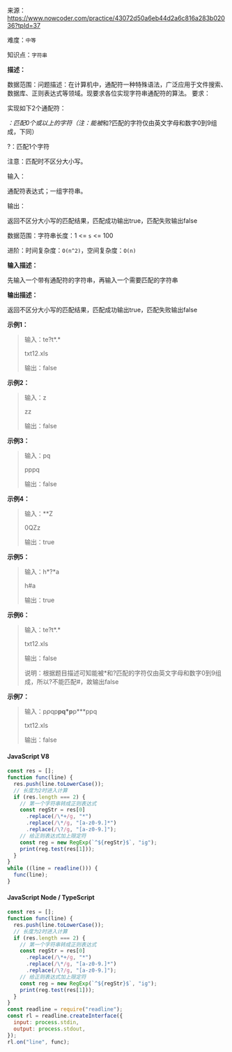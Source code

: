 来源：<https://www.nowcoder.com/practice/43072d50a6eb44d2a6c816a283b02036?tpId=37>

难度：`中等`

知识点：`字符串`

**描述：**

数据范围：问题描述：在计算机中，通配符一种特殊语法，广泛应用于文件搜索、数据库、正则表达式等领域。现要求各位实现字符串通配符的算法。
要求：

实现如下2个通配符：

*：匹配0个或以上的字符（注：能被*和?匹配的字符仅由英文字母和数字0到9组成，下同）

?：匹配1个字符

注意：匹配时不区分大小写。

输入：

通配符表达式；一组字符串。

输出：

返回不区分大小写的匹配结果，匹配成功输出true，匹配失败输出false

数据范围：字符串长度：1 <= `s` <= 100

进阶：时间复杂度：`O(n^2)`，空间复杂度：`O(n)`

**输入描述：**

先输入一个带有通配符的字符串，再输入一个需要匹配的字符串

**输出描述：**

返回不区分大小写的匹配结果，匹配成功输出true，匹配失败输出false

**示例1：**

> 输入：te?t*.*
>
> txt12.xls
>
> 输出：false

**示例2：**

> 输入：z
>
> zz
>
> 输出：false

**示例3：**

> 输入：pq
>
> pppq
>
> 输出：false

**示例4：**

> 输入：**Z
>
> 0QZz
>
> 输出：true

**示例5：**

> 输入：h*?*a
>
> h#a
>
> 输出：true

**示例6：**

> 输入：te?t*.*
>
> txt12.xls
>
> 输出：false
>
> 说明：根据题目描述可知能被*和?匹配的字符仅由英文字母和数字0到9组成，所以?不能匹配#，故输出false

**示例7：**

> 输入：p*p*qp**pq*p**p***ppq
>
> txt12.xls
>
> 输出：false

<!-- tabs:start -->

#### **JavaScript V8**

```javascript
const res = [];
function func(line) {
  res.push(line.toLowerCase());
  // 长度为2时进入计算
  if (res.length === 2) {
    // 第一个字符串转成正则表达式
    const regStr = res[0]
      .replace(/\*+/g, "*")
      .replace(/\*/g, "[a-z0-9.]*")
      .replace(/\?/g, "[a-z0-9.]");
    // 给正则表达式加上限定符
    const reg = new RegExp(`^${regStr}$`, "ig");
    print(reg.test(res[1]));
  }
}
while ((line = readline())) {
  func(line);
}
```

#### **JavaScript Node / TypeScript**

```javascript
const res = [];
function func(line) {
  res.push(line.toLowerCase());
  // 长度为2时进入计算
  if (res.length === 2) {
    // 第一个字符串转成正则表达式
    const regStr = res[0]
      .replace(/\*+/g, "*")
      .replace(/\*/g, "[a-z0-9.]*")
      .replace(/\?/g, "[a-z0-9.]");
    // 给正则表达式加上限定符
    const reg = new RegExp(`^${regStr}$`, "ig");
    print(reg.test(res[1]));
  }
}
const readline = require("readline");
const rl = readline.createInterface({
  input: process.stdin,
  output: process.stdout,
});
rl.on("line", func);
```

<!-- tabs:end -->
